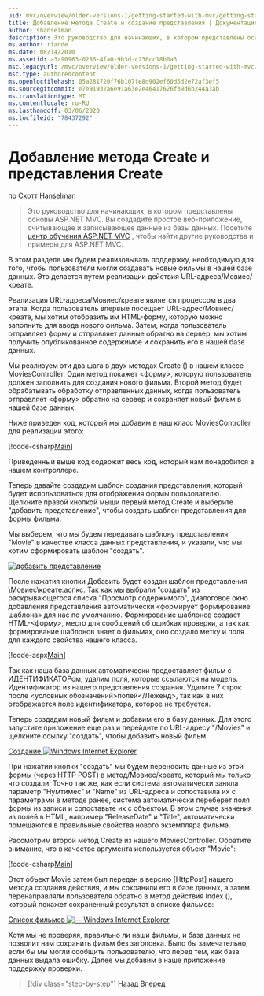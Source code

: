 ```yaml
---
uid: mvc/overview/older-versions-1/getting-started-with-mvc/getting-started-with-mvc-part6
title: Добавление метода Create и создание представления | Документация Майкрософт
author: shanselman
description: Это руководство для начинающих, в котором представлены основы ASP.NET MVC. Создание простого веб-приложения, считывающего и записывающего данные из базы данных.
ms.author: riande
ms.date: 08/14/2010
ms.assetid: a3a90963-0286-4fa0-9b3d-c230cc18b0a3
msc.legacyurl: /mvc/overview/older-versions-1/getting-started-with-mvc/getting-started-with-mvc-part6
msc.type: authoredcontent
ms.openlocfilehash: 05a281720f76b107fe8d902ef60d5d2e72af3ef5
ms.sourcegitcommit: e7e91932a6e91a63e2e46417626f39d6b244a3ab
ms.translationtype: MT
ms.contentlocale: ru-RU
ms.lasthandoff: 03/06/2020
ms.locfileid: "78437292"
---
```

# <a name="adding-a-create-method-and-create-view"></a>Добавление метода Create и представления Create

по [Скотт Hanselman](https://github.com/shanselman)

> Это руководство для начинающих, в котором представлены основы ASP.NET MVC. Вы создадите простое веб-приложение, считывающее и записывающее данные из базы данных. Посетите [центр обучения ASP.NET MVC](../../../index.md) , чтобы найти другие руководства и примеры для ASP.NET MVC.

В этом разделе мы будем реализовывать поддержку, необходимую для того, чтобы пользователи могли создавать новые фильмы в нашей базе данных. Это делается путем реализации действия URL-адреса/Мовиес/креате.

Реализация URL-адреса/Мовиес/креате является процессом в два этапа. Когда пользователь впервые посещает URL-адрес/Мовиес/креате, мы хотим отобразить им HTML-форму, которую можно заполнить для ввода нового фильма. Затем, когда пользователь отправляет форму и отправляет данные обратно на сервер, мы хотим получить опубликованное содержимое и сохранить его в нашей базе данных.

Мы реализуем эти два шага в двух методах Create () в нашем классе MoviesController. Один метод покажет &lt;форму&gt;, которую пользователь должен заполнить для создания нового фильма. Второй метод будет обрабатывать обработку отправленных данных, когда пользователь отправляет &lt;форму&gt; обратно на сервер и сохраняет новый фильм в нашей базе данных.

Ниже приведен код, который мы добавим в наш класс MoviesController для реализации этого:

[!code-csharp[Main](getting-started-with-mvc-part6/samples/sample1.cs)]

Приведенный выше код содержит весь код, который нам понадобится в нашем контроллере.

Теперь давайте создадим шаблон создания представления, который будет использоваться для отображения формы пользователю. Щелкните правой кнопкой мыши первый метод Create и выберите "добавить представление", чтобы создать шаблон представления для формы фильма.

Мы выберем, что мы будем передавать шаблону представления "Movie" в качестве класса данных представления, и указали, что мы хотим сформировать шаблон "создать".

[![добавить представление](getting-started-with-mvc-part6/_static/image2.png)](getting-started-with-mvc-part6/_static/image1.png)

После нажатия кнопки Добавить будет создан шаблон представления \Мовиес\креате.аспкс. Так как мы выбрали "создать" из раскрывающегося списка "Просмотр содержимого", диалоговое окно добавления представления автоматически «формирует формирование шаблона» для нас по умолчанию. Формирование шаблонов создает HTML-&lt;форму&gt;, место для сообщений об ошибках проверки, а так как формирование шаблонов знает о фильмах, оно создало метку и поля для каждого свойства нашего класса.

[!code-aspx[Main](getting-started-with-mvc-part6/samples/sample2.aspx)]

Так как наша база данных автоматически предоставляет фильм с ИДЕНТИФИКАТОРом, удалим поля, которые ссылаются на модель. Идентификатор из нашего представления создания. Удалите 7 строк после &lt;условных обозначений&gt;полей&lt;/Леженд&gt;, так как в них отображается поле идентификатора, которое не требуется.

Теперь создадим новый фильм и добавим его в базу данных. Для этого запустите приложение еще раз и перейдите по URL-адресу "/Movies" и щелкните ссылку "создать", чтобы добавить новый фильм.

[Создание ![Windows Internet Explorer](getting-started-with-mvc-part6/_static/image4.png)](getting-started-with-mvc-part6/_static/image3.png)

При нажатии кнопки "создать" мы будем переносить данные из этой формы (через HTTP POST) в метод/Мовиес/креате, который мы только что создали. Точно так же, как если система автоматически заняла параметр "Нумтимес" и "Name" из URL-адреса и сопоставила их с параметрами в методе ранее, система автоматически переберет поля формы из записи и сопоставьте их с объектом. В этом случае значения из полей в HTML, например "ReleaseDate" и "Title", автоматически помещаются в правильные свойства нового экземпляра фильма.

Рассмотрим второй метод Create из нашего MoviesController. Обратите внимание, что в качестве аргумента используется объект "Movie":

[!code-csharp[Main](getting-started-with-mvc-part6/samples/sample3.cs)]

Этот объект Movie затем был передан в версию [HttpPost] нашего метода создания действия, и мы сохранили его в базе данных, а затем перенаправляли пользователя обратно в метод действия Index (), который покажет сохраненный результат в списке фильмов:

[Список фильмов ![— Windows Internet Explorer](getting-started-with-mvc-part6/_static/image6.png)](getting-started-with-mvc-part6/_static/image5.png)

Хотя мы не проверяя, правильно ли наши фильмы, и база данных не позволит нам сохранить фильм без заголовка. Было бы замечательно, если бы мы могли сообщить пользователю, что перед тем, как база данных выдала ошибку. Далее мы добавим в наше приложение поддержку проверки.

> [!div class="step-by-step"]
> [Назад](getting-started-with-mvc-part5.md)
> [Вперед](getting-started-with-mvc-part7.md)
